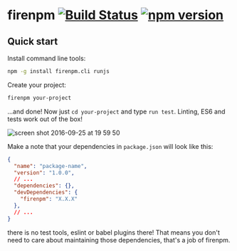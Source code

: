 # firenpm [![Build Status](https://travis-ci.org/pawelgalazka/firenpm.svg?branch=master)](https://travis-ci.org/pawelgalazka/firenpm) [![npm version](https://badge.fury.io/js/firenpm.svg)](https://badge.fury.io/js/firenpm)


## Quick start
Install command line tools:

```bash
npm -g install firenpm.cli runjs
```

Create your project:

```bash
firenpm your-project
```

...and done! Now just `cd your-project` and type `run test`.
Linting, ES6 and tests work out of the box!

![screen shot 2016-09-25 at 19 59 50](https://cloud.githubusercontent.com/assets/829242/18814598/b4b0815c-835b-11e6-8e28-f163f93370e8.png)

Make a note that your dependencies in `package.json` will look like this:

```json
{
  "name": "package-name",
  "version": "1.0.0",
  // ...
  "dependencies": {},
  "devDependencies": {
    "firenpm": "X.X.X"
  },
  // ...
}
```

there is no test tools, eslint or babel plugins there! That means you don't need
to care about maintaining those dependencies, that's a job of firenpm.
